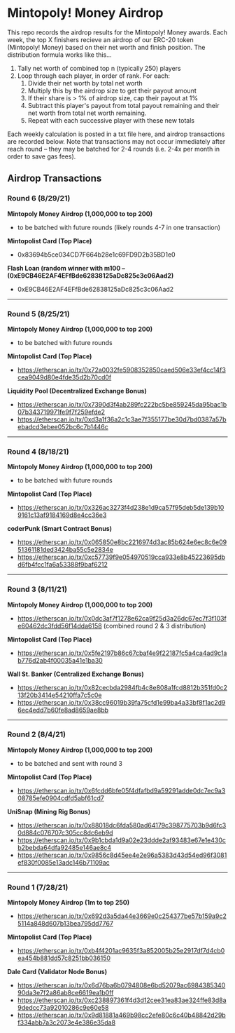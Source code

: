 # Mintopoly! Money Airdrop

This repo records the airdrop results for the Mintopoly! Money awards. Each week, the top X finishers recieve an airdrop of our ERC-20 token (Mintopoly! Money) based on their net worth and finish position. The distribution formula works like this...

1. Tally net worth of combined top n (typically 250) players
2. Loop through each player, in order of rank. For each:
	1. Divide their net worth by total net worth
	2. Multiply this by the airdrop size to get their payout amount
	3. If their share is > 1% of airdrop size, cap their payout at 1%
	4. Subtract this player's payout from total payout remaining and their net worth from total net worth remaining.
	5. Repeat with each successive player with these new totals 


Each weekly calculation is posted in a txt file here, and airdrop transactions are recorded below. Note that transactions may not occur immediately after reach round – they may be batched for 2-4 rounds (i.e. 2-4x per month in order to save gas fees).


## Airdrop Transactions

### Round 6 (8/29/21)
**Mintopoly Money Airdrop (1,000,000 to top 200)**
* to be batched with future rounds (likely rounds 4-7 in one transaction)

**Mintopolist Card (Top Place)**
* 0x83694b5ce034CD7F664b28e1c69FD9D2b35BD1e0

**Flash Loan (random winner with m100 – (0xE9CB46E2AF4EFfBde62838125aDc825c3c06Aad2)**
* 0xE9CB46E2AF4EFfBde62838125aDc825c3c06Aad2

---

### Round 5 (8/25/21)
**Mintopoly Money Airdrop (1,000,000 to top 200)**
* to be batched with future rounds

**Mintopolist Card (Top Place)**
* https://etherscan.io/tx/0x72a0032fe5908352850caed506e33ef4cc14f3cea9049d80e4fde35d2b70cd0f

**Liquidity Pool (Decentralized Exchange Bonus)**
* https://etherscan.io/tx/0x7390d3f4ab289fc222bc5be859245da95bac1b07b343719971fe9f7f259efde2
* https://etherscan.io/tx/0xd3a1f36a2c1c3ae7f355177be30d7bd0387a57bebadcd3ebee052bc6c7b1446c

---

### Round 4 (8/18/21)
**Mintopoly Money Airdrop (1,000,000 to top 200)**
* to be batched with future rounds

**Mintopolist Card (Top Place)**
* https://etherscan.io/tx/0x326ac3273f4d238e1d9ca57f95deb5de139b109161c13af9184169d8e4cc36e3

**coderPunk (Smart Contract Bonus)**
* https://etherscan.io/tx/0x065850e8bc2216974d3ac85b624e6ec8c6e0951361181ded3424ba55c5e2834e
* https://etherscan.io/tx/0xc57739f9e054970519cca933e8b45223695dbd6fb4fcc1fa6a53388f9baf6212

---

### Round 3 (8/11/21)
**Mintopoly Money Airdrop (1,000,000 to top 200)**
* https://etherscan.io/tx/0x0dc3af7f1278e62ca9f25d3a26dc67ec7f3f103fe60462dc3fdd56f14dda6158 (combined round 2 & 3 distribution)

**Mintopolist Card (Top Place)**
* https://etherscan.io/tx/0x5fe2197b86c67cbaf4e9f22187fc5a4ca4ad9c1ab776d2ab4f00035a41e1ba30

**Wall St. Banker (Centralized Exchange Bonus)**
* https://etherscan.io/tx/0x82cecbda2984fb4c8e808a1fcd8812b351fd0c213f20b3414e54210ffa7c5c0e
* https://etherscan.io/tx/0x38cc96019b39fa75cfd1e99ba4a33bf8f1ac2d96ec4edd7b60fe8ad8659ae8bb

---

### Round 2 (8/4/21)
**Mintopoly Money Airdrop  (1,000,000 to top 200)**
* to be batched and sent with round 3

**Mintopolist Card (Top Place)**
* https://etherscan.io/tx/0x6fcdd6bfe05f4dfafbd9a59291adde0dc7ec9a308785efe0904cdfd5abf61cd7

**UniSnap (Mining Rig Bonus)**
* https://etherscan.io/tx/0x88018dc6fda580ad64179c398775703b9d6fc30d884c076707c305cc8dc6eb9d
* https://etherscan.io/tx/0x9b1cbda1d9a02e23ddde2af93483e67e1e430cb2bebda64dfa92485e146ae8c4
* https://etherscan.io/tx/0x9856c8d45ee4e2e96a5383d43d54ed96f3081ef830f0085e13adc146b71109ac

---

### Round 1 (7/28/21)
**Mintopoly Money Airdrop  (1m to top 250)**
* https://etherscan.io/tx/0x692d3a5da44e3669e0c254377be57b159a9c25114a848d607b13bea795dd7767

**Mintopolist Card (Top Place)**
* https://etherscan.io/tx/0xb4f4201ac9635f3a852005b25e2917df7d4cb0ea454b881dd57c8251bb036150

**Dale Card (Validator Node Bonus)**
* https://etherscan.io/tx/0x6d76ba6b0794808e6bd52079ac698438534090da3e7f2a86ab8ce6619ea1b0ff
* https://etherscan.io/tx/0xc238897361f4d3d12cee31ea83ae324ffe83d8a9dedcc73a92010286c9e60e58
* https://etherscan.io/tx/0x9d81881a469b98cc2efe80c6c40b48842d29bf334abb7a3c2073e4e386e35da8
